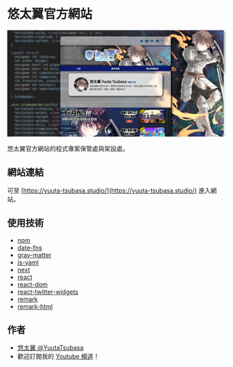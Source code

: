 # 悠太翼官方網站

![website.png](website.png)

悠太翼官方網站的程式專案保管處與架設處。

## 網站連結

可至 [https://yuuta-tsubasa.studio/](https://yuuta-tsubasa.studio/) 進入網站。

## 使用技術
- [npm](https://www.electronjs.org/)
- [date-fns](https://date-fns.org/)
- [gray-matter](https://github.com/jonschlinkert/gray-matter)
- [js-yaml](https://github.com/nodeca/js-yaml)
- [next](https://github.com/nodeca/js-yaml)
- [react](https://zh-hant.reactjs.org/)
- [react-dom](https://zh-hant.reactjs.org/docs/react-dom.html)
- [react-twitter-widgets](https://github.com/andrewsuzuki/react-twitter-widgets)
- [remark](https://github.com/remarkjs/remark/)
- [remark-html](https://github.com/remarkjs/remark-html)

## 作者
- [悠太翼 @YuutaTsubasa](http://yutaii.run/twitter)
- 歡迎訂閱我的 [Youtube 頻道](http://yutaii.run/youtube)！